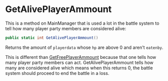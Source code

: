 # GetAlivePlayerAmmount
This is a method on MainManager that is used a lot in the battle system to tell how many player party members are considered alive:

```cs
public static int GetAlivePlayerAmmount()
```
Returns the amount of `playerdata` whose `hp` are above 0 and aren't `eatenby`.

This is different than [GetFreePlayerAmmount](GetFreePlayerAmmount.md) because that one tells how many player party members can act. GetAlivePlayerAmmount tells how many are considered alive which means when this returns 0, the battle system should proceed to end the battle in a loss.
